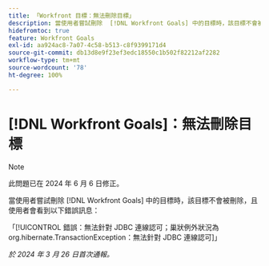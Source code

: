 ```yaml
---
title: 「Workfront 目標：無法刪除目標」
description: 當使用者嘗試刪除  [!DNL Workfront Goals] 中的目標時，該目標不會被刪除，且使用者會看到錯誤訊息。
hidefromtoc: true
feature: Workfront Goals
exl-id: aa924ac8-7a07-4c58-b513-c8f9399171d4
source-git-commit: db13d8e9f23ef3edc18550c1b502f82212af2282
workflow-type: tm+mt
source-wordcount: '78'
ht-degree: 100%

---
```


# [!DNL Workfront Goals]：無法刪除目標

>[!NOTE]
>
>此問題已在 2024 年 6 月 6 日修正。

當使用者嘗試刪除 [!DNL Workfront Goals] 中的目標時，該目標不會被刪除，且使用者會看到以下錯誤訊息：

「[!UICONTROL 錯誤：無法針對 JDBC 連線認可；巢狀例外狀況為 org.hibernate.TransactionException：無法針對 JDBC 連線認可]」

_於 2024 年 3 月 26 日首次通報。_
